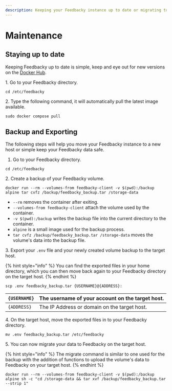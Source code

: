 ```yaml
---
description: Keeping your Feedbacky instance up to date or migrating to a new host.
---
```


# Maintenance

## Staying up to date

Keeping Feedbacky up to date is simple, keep and eye out for new versions on the [Docker Hub](https://hub.docker.com/u/plajer).

1\. Go to your Feedbacky directory.

```
cd /etc/feedbacky
```

2\. Type the following command, it will automatically pull the latest image available.

```
sudo docker compose pull
```

## Backup and Exporting

The following steps will help you move your Feedbacky instance to a new host or simple keep your Feedbacky data safe.

1. Go to your Feedbacky directory.

```
cd /etc/feedbacky
```

2\. Create a backup of your Feedbacky volume.

```
docker run --rm --volumes-from feedbacky-client -v $(pwd):/backup alpine tar cvfz /backup/feedbacky_backup.tar /storage-data
```

* `--rm` removes the container after exiting.
* `--volumes-from feedbacky-client` attach the volume used by the container.
* `-v $(pwd):/backup` writes the backup file into the current directory to the container.
* `alpine` is a small image used for the backup process.
* `tar cvfz /backup/feedbacky_backup.tar /storage-data` moves the volume's data into the backup file.

3\. Export your `.env` file and your newly created volume backup to the target host.

{% hint style="info" %}
You can find the exported files in your home directory, which you can then move back again to your Feedbacky directory on the target host.
{% endhint %}

```
scp .env feedbacky_backup.tar {USERNAME}@{ADDRESS}:
```

| `{USERNAME}` | The username of your account on the target host. |
| ------------ | ------------------------------------------------ |
| `{ADDRESS}`  | The IP Address or domain on the target host.     |

4\. On the target host, move the exported files in to your Feedbacky directory.

```
mv .env feedbacky_backup.tar /etc/feedbacky
```

5\. You can now migrate your data to Feedbacky on the target host.

{% hint style="info" %}
The migrate command is similar to one used for the backup with the addition of functions to upload the volume's data to Feedbacky on your target host.
{% endhint %}

```
docker run --rm --volumes-from feedbacky-client -v $(pwd):/backup alpine sh -c "cd /storage-data && tar xvf /backup/feedbacky_backup.tar --strip 1"
```
